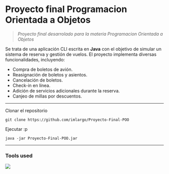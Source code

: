 # Proyecto final Programacion Orientada a Objetos

> _Proyecto final desarrolado para la materia Programacion Orientada a Objetos_

Se trata de una aplicación CLI escrita en **Java** con el objetivo de simular un sistema de reserva y gestión de vuelos. El proyecto implementa diversas funcionalidades, incluyendo:

- Compra de boletos de avión.
- Reasignación de boletos y asientos.
- Cancelación de boletos.
- Check-in en línea.
- Adición de servicios adicionales durante la reserva.
- Canjeo de millas por descuentos.

---

Clonar el repositorio
```
git clone https://github.com/imlargo/Proyecto-Final-POO
```

Ejecutar :p
```
java -jar Proyecto-Final-POO.jar
```

***

### Tools used

<a href="https://skillicons.dev">
  <img src="https://skillicons.dev/icons?i=java,git,github,vscode&theme=dark" />
</a>
